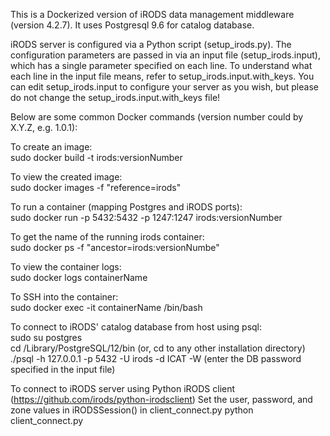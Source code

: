 This is a Dockerized version of iRODS data management middleware (version 4.2.7). It uses Postgresql 9.6 for catalog database.

iRODS server is configured via a Python script (setup_irods.py). The configuration parameters are passed in via 
an input file (setup_irods.input), which has a single parameter specified on each line. To understand what each line in 
the input file means, refer to setup_irods.input.with_keys. You can edit setup_irods.input to configure your server as you wish, 
but please do not change the setup_irods.input.with_keys file!

Below are some common Docker commands (version number could by X.Y.Z, e.g. 1.0.1):

To create an image:\
    sudo docker build -t irods:versionNumber

To view the created image:\
    sudo docker images -f "reference=irods"

To run a container (mapping Postgres and iRODS ports):\
    sudo docker run -p 5432:5432 -p 1247:1247 irods:versionNumber

To get the name of the running irods container:\
    sudo docker ps -f "ancestor=irods:versionNumbe"

To view the container logs:\
    sudo docker logs containerName

To SSH into the container:\
    sudo docker exec -it containerName /bin/bash

To connect to iRODS' catalog database from host using psql:\
    sudo su postgres\
    cd /Library/PostgreSQL/12/bin (or, cd to any other installation directory)\
    ./psql -h 127.0.0.1 -p 5432 -U irods -d ICAT -W (enter the DB password specified in the input file)

To connect to iRODS server using Python iRODS client (https://github.com/irods/python-irodsclient)
    Set the user, password, and zone values in iRODSSession() in client_connect.py
    python client_connect.py
